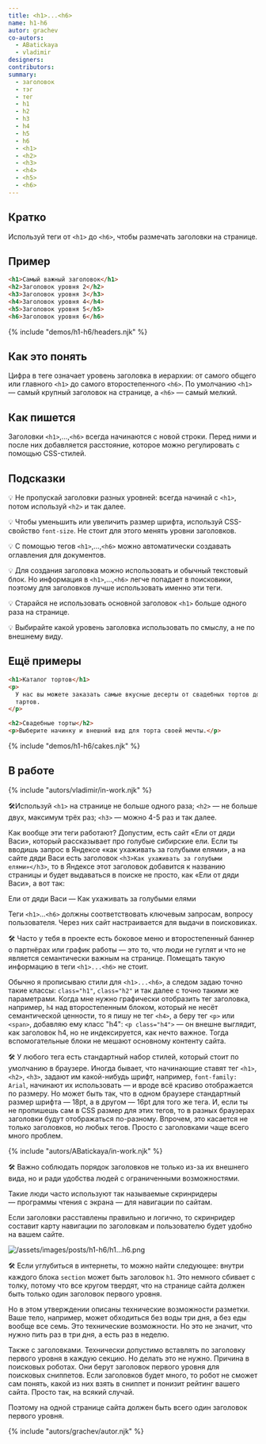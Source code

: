 ```yaml
---
title: <h1>...<h6>
name: h1-h6
autor: grachev
co-autors:
  - ABatickaya
  - vladimir
designers:
contributors:
summary:
  - заголовок
  - тэг
  - тег
  - h1
  - h2
  - h3
  - h4
  - h5
  - h6
  - <h1>
  - <h2>
  - <h3>
  - <h4>
  - <h5>
  - <h6>
---
```


## Кратко

Используй теги от `<h1>` до `<h6>`, чтобы размечать заголовки на странице.

## Пример

```html
<h1>Самый важный заголовок</h1>
<h2>Заголовок уровня 2</h2>
<h3>Заголовок уровня 3</h3>
<h4>Заголовок уровня 4</h4>
<h5>Заголовок уровня 5</h5>
<h6>Заголовок уровня 6</h6>
```

{% include "demos/h1-h6/headers.njk" %}

## Как это понять

Цифра в теге означает уровень заголовка в иерархии: от самого общего или главного `<h1>` до самого второстепенного `<h6>`. По умолчанию `<h1>` — самый крупный заголовок на странице, а `<h6>` — самый мелкий.

## Как пишется

Заголовки `<h1>`,...,`<h6>` всегда начинаются с новой строки. Перед ними и после них добавляется расстояние, которое можно регулировать с помощью CSS-стилей.

## Подсказки

💡 Не пропускай заголовки разных уровней: всегда начинай с `<h1>`, потом используй `<h2>` и так далее.

💡 Чтобы уменьшить или увеличить размер шрифта, используй CSS-свойство `font-size`. Не стоит для этого менять уровни заголовков.

💡 С помощью тегов `<h1>`,...,`<h6>` можно автоматически создавать оглавления для документов.

💡 Для создания заголовка можно использовать и обычный текстовый блок. Но информация в `<h1>`,...,`<h6>` легче попадает в поисковики, поэтому для заголовков лучше использовать именно эти теги.

💡 Старайся не использовать основной заголовок `<h1>` больше одного раза на странице.

💡 Выбирайте какой уровень заголовка использовать по смыслу, а не по внешнему виду.

## Ещё примеры

```html
<h1>Каталог тортов</h1>
<p>
  У нас вы можете заказать самые вкусные десерты от свадебных тортов до сочных
  тартов.
</p>

<h2>Свадебные торты</h2>
<p>Выберите начинку и внешний вид для торта своей мечты.</p>
```

{% include "demos/h1-h6/cakes.njk" %}

## В работе

{% include "autors/vladimir/in-work.njk" %}

🛠Используй `<h1>` на странице не больше одного раза; `<h2>` — не больше двух, максимум трёх раз; `<h3>` — можно 4-5 раз и так далее.

Как вообще эти теги работают? Допустим, есть сайт «Ели от дяди Васи», который рассказывает про голубые сибирские ели. Если ты вводишь запрос в Яндексе «как ухаживать за голубыми елями», а на сайте дяди Васи есть заголовок `<h3>Как ухаживать за голубыми елями»</h3>`, то в Яндексе этот заголовок добавится к названию страницы и будет выдаваться в поиске не просто, как «Ели от дяди Васи», а вот так:

<div class="callout">
Ели от дяди Васи — Как ухаживать за голубыми елями
</div>

Теги `<h1>`...`<h6>` должны соответствовать ключевым запросам, вопросу пользователя. Через них сайт настраивается для выдачи в поисковиках.

🛠 Часто у тебя в проекте есть боковое меню и второстепенный баннер о партнёрах или график работы — это то, что люди не гуглят и что не является семантически важным на странице. Помещать такую информацию в теги `<h1>...<h6>` не стоит.

Обычно я прописываю стили для `<h1>...<h6>`, а следом задаю точно такие классы: `class="h1"`, `class="h2"` и так далее с точно такими же параметрами. Когда мне нужно графически отобразить тег заголовка, например, `h4` над второстепенным блоком, который не несёт семантической ценности, то я пишу не тег `<h4>`, а беру тег `<p>` или `<span>`, добавляю ему класс "h4": `<p class="h4">` — он внешне выглядит, как заголовок h4, но не индексируется, как нечто важное. Тогда вспомогательные блоки не мешают основному контенту сайта.

🛠 У любого тега есть стандартный набор стилей, который стоит по умолчанию в браузере. Иногда бывает, что начинающие ставят тег `<h1>`, `<h2>`, `<h3>`, задают им какой-нибудь шрифт, например, `font-family: Arial`, начинают их использовать — и вроде всё красиво отображается по размеру. Но может быть так, что в одном браузере стандартный размер шрифта — 18pt, а в другом — 16pt для того же тега. И, если ты не пропишешь сам в CSS размер для этих тегов, то в разных браузерах заголовки будут отображаться по-разному. Впрочем, это касается не только заголовков, но любых тегов. Просто с заголовками чаще всего много проблем.

{% include "autors/ABatickaya/in-work.njk" %}

🛠 Важно соблюдать порядок заголовков не только из-за их внешнего вида, но и ради удобства людей с ограниченными возможностями.

Такие люди часто используют так называемые скринридеры — программы чтения с экрана — для навигации по сайтам.

Если заголовки расставлены правильно и логично, то скринридер составит карту навигации по заголовкам и пользователю будет удобно на вашем сайте.

![/assets/images/posts/h1-h6/_h1_..._h6_.png](/assets/images/posts/h1-h6/_h1_..._h6_.png)

🛠 Если углубиться в интернеты, то можно найти следующее: внутри каждого блока `section` может быть заголовок `h1`. Это немного сбивает с толку, потому что все кругом твердят, что на странице сайта должен быть только один заголовок первого уровня.

Но в этом утверждении описаны технические возможности разметки. Ваше тело, например, может обходиться без воды три дня, а без еды вообще все семь. Это технические возможности. Но это не значит, что нужно пить раз в три дня, а есть раз в неделю.

Также с заголовками. Технически допустимо вставлять по заголовку первого уровня в каждую секцию. Но делать это не нужно. Причина в поисковых роботах. Они берут заголовок первого уровня для поисковых сниппетов. Если заголовков будет много, то робот не сможет сам понять, какой из них взять в сниппет и понизит рейтинг вашего сайта. Просто так, на всякий случай.

Поэтому на одной странице сайта должен быть всего один заголовок первого уровня.

{% include "autors/grachev/autor.njk" %}
